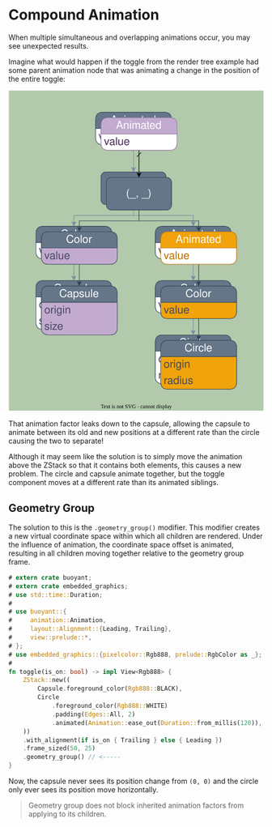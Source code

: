 # Compound Animation

When multiple simultaneous and overlapping animations occur, you may see unexpected results.

Imagine what would happen if the toggle from the render tree example had some parent
animation node that was animating a change in the position of the entire toggle:

![Multiple overlapping animations](./images/compound-render-tree.svg)

That animation factor leaks down to the capsule, allowing the capsule to animate between
its old and new positions at a different rate than the circle causing the two to separate!

Although it may seem like the solution is to simply move the animation above the ZStack so
that it contains both elements, this causes a new problem. The circle and capsule animate
together, but the toggle component moves at a different rate than its animated siblings.

## Geometry Group

The solution to this is the `.geometry_group()` modifier. This modifier creates a new
virtual coordinate space within which all children are rendered. Under the influence of
animation, the coordinate space offset is animated, resulting in all children moving
together relative to the geometry group frame.

```rust
# extern crate buoyant;
# extern crate embedded_graphics;
# use std::time::Duration;
# 
# use buoyant::{
#     animation::Animation,
#     layout::Alignment::{Leading, Trailing},
#     view::prelude::*,
# };
# use embedded_graphics::{pixelcolor::Rgb888, prelude::RgbColor as _};
# 
fn toggle(is_on: bool) -> impl View<Rgb888> {
    ZStack::new((
        Capsule.foreground_color(Rgb888::BLACK),
        Circle
            .foreground_color(Rgb888::WHITE)
            .padding(Edges::All, 2)
            .animated(Animation::ease_out(Duration::from_millis(120)), is_on),
    ))
    .with_alignment(if is_on { Trailing } else { Leading })
    .frame_sized(50, 25)
    .geometry_group() // <-----
}
```

Now, the capsule never sees its position change from `(0, 0)` and the circle only ever
sees its position move horizontally.

> Geometry group does not block inherited animation factors from applying to its children.
